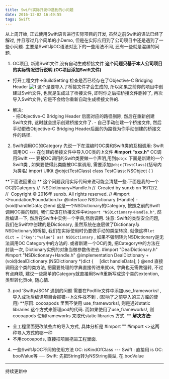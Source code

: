 ```yaml
---
title: Swift实际开发中遇到的小问题
date: 2016-12-02 16:49:55
tags: Swift
---
```


从上周开始, 正式使用Swift语言进行实际项目的开发, 虽然之前Swift的语法已经了解过, 并且写过几个简单的小Demo, 但是在实际应用到了公司项目中还是遇到了一些小问题. 主要是Swift与OC语法对比下的一些用法不同, 还有一些就是混编的问题. 

1. OC项目, 新建Swift文件,没有自动生成桥接文件
  **这个问题只基于本人公司项目的实际情况进行说明.(OC项目添加Swift文件)**
  -  打开工程文件->BuildSetting 检查是否已经存在了Objective-C Bridging Header
![1](http://upload-images.jianshu.io/upload_images/1491333-84a1f4feb5bf82bd.png?imageMogr2/auto-orient/strip%7CimageView2/2/w/1240)     这个是要导入了桥接文件才会生成的, 所以如果之前你的项目中创建过Swift文件, 也就是生成过了桥接文件, 即时你之后把桥接文件删掉了, 再次导入Swift文件, 它是不会给你重新自动生成桥接文件的.
 
   -  解决:  
    - 把Objective-C Bridging Header 后面对应的路径删除, 然后在重新创建Swift文件, 这时就会提示创建桥接文件了. 
    -  自己手动创建一个桥接文件, 然后手动更改Objective-C Bridging Header后面的为路径为你手动创建的桥接文件的路径.

2. Swift调用OC的Category
  先说一下在混编时OC类和Swift类的互相调用:
  Swift调用OC --- 在创建的桥接文件中导入OC类的.h文件  **#import "xxx.h"**
  OC调用Swift --- 要被OC调用的Swift类要做一个声明,用到`@objc` 
    下面是新建的一个Swift类 , 如果要使得此类能被OC累调用, 需要添加`@objc(TestClass)`(括号内为类名)
       import UIKit
       @objc(TestClass)
       class TestClass: NSObject {
       }
  
  <!-- more -->
  
  **下面说回重点 ** 
  这个问题我用实际代码来说可能会清楚一些.下面是我的一个OC的Category
       //  NSDictionary+Handle.h
       //  Created by sunxb on 16/12/2.
       //  Copyright © 2016年 sunxb. All rights reserved.
       //
       #import <Foundation/Foundation.h>
       @interface NSDictionary (Handle)
       - (void)handleData;
       @end
  这是一个NSDictionary的Category,  按照之前的Swift调用OC类的规则, 我们应该在桥接文件中`#import "NSDictionary+Handle.h"`, 然后编译一下, 然后在Swift中实例一个字典,然后调用. 
  注意: Swift的类型安全问题, 我们在Swift中创建的是Dictionary, 虽然系统在底层做了Dictionary与NSDictionary的桥接, 我们在实际使用时仍要做手动的类型转换, 就像这样`let dict = ["key":"value"] as! NSDictionary` , 如果不强制转为NSDictionary是无法调用OC Category中的方法的. 或者新建一个OC的类, 把Category中的方法在封装一次, Dictionary实例的对象当做参数传进去.
       #import "DealDictionary.h"
       #import "NSDictionary+Handle.h"
       @implementation DealDictionary
       + (void)dealDictionary:(NSDictionary *)dict {
           [dict handleData];
       }
       @end
  直接调用这个类的类方法, 把需要处理的字典直接传进来就ok, 字典也无需做强转, 不过有点麻烦, 建议一些简单的Category就直接用Swift重新写成这个类的extention, 类型转化页ok, 随心情.

3. pod ‘SwiftyJSON’ 遇到的问题
  需要在Podfile文件中添加use_frameworks! ,导入成功后编译项目会报错--.h文件找不到 . (影响了之前导入的三方库的使用)
**原因: cocoapods 里面不使用 use_frameworks!, 则是通过static libraries 这个方式来管理pod的代码. 而如果使用了use_frameworks!, 则cocoapods 使用frameworks 来取代static libraries 方式. **
 **解决方法:** 
 - 全工程里面更改某些库的导入方式, 具体分析是 #import "" #import <>这两种导入方式的哪一种  
 - 不用cocoapods, 直接把项目拖进工程里面. 
  
4. 一些Swift与OC不同的使用方法
 OC:  isKindOfClass --- Swift : 直接用 is
 OC: boolValue等     --- Swift: 先把String转为NSString类型, 在.booValue
------

持续更新中


